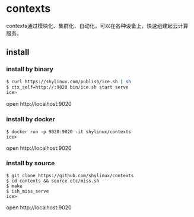 # contexts

contexts通过模块化、集群化、自动化，可以在各种设备上，快速组建起云计算服务。

## install

### install by binary
``` sh
$ curl https://shylinux.com/publish/ice.sh | sh
$ ctx_self=http://:9020 bin/ice.sh start serve
ice>
```
open http://localhost:9020

### install by docker
```
$ docker run -p 9020:9020 -it shylinux/contexts
ice>
```
open http://localhost:9020

### install by source
```
$ git clone https://github.com/shylinux/contexts
$ cd contexts && source etc/miss.sh
$ make
$ ish_miss_serve
ice>
```
open http://localhost:9020

